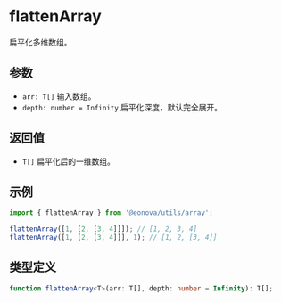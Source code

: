 # flattenArray

扁平化多维数组。

## 参数
- `arr: T[]`  输入数组。
- `depth: number = Infinity`  扁平化深度，默认完全展开。

## 返回值
- `T[]`  扁平化后的一维数组。

## 示例
```ts
import { flattenArray } from '@eonova/utils/array';

flattenArray([1, [2, [3, 4]]]); // [1, 2, 3, 4]
flattenArray([1, [2, [3, 4]]], 1); // [1, 2, [3, 4]]
```

## 类型定义
```typescript
function flattenArray<T>(arr: T[], depth: number = Infinity): T[];
